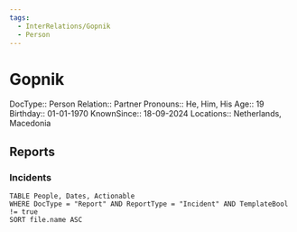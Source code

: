 ```yaml
---
tags:
  - InterRelations/Gopnik
  - Person
---
```

# Gopnik

DocType:: Person
Relation:: Partner
Pronouns:: He, Him, His
Age:: 19
Birthday:: 01-01-1970
KnownSince:: 18-09-2024
Locations:: Netherlands, Macedonia

## Reports

### Incidents

```dataview
TABLE People, Dates, Actionable
WHERE DocType = "Report" AND ReportType = "Incident" AND TemplateBool != true
SORT file.name ASC
```

